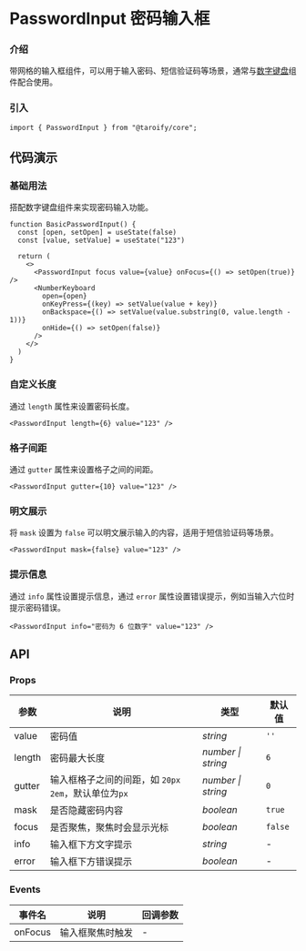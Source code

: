 # PasswordInput 密码输入框

### 介绍

带网格的输入框组件，可以用于输入密码、短信验证码等场景，通常与[数字键盘](/components/number-keyboard/)组件配合使用。

### 引入

```tsx
import { PasswordInput } from "@taroify/core";
```

## 代码演示

### 基础用法

搭配数字键盘组件来实现密码输入功能。

```tsx
function BasicPasswordInput() {
  const [open, setOpen] = useState(false)
  const [value, setValue] = useState("123")

  return (
    <>
      <PasswordInput focus value={value} onFocus={() => setOpen(true)} />
      <NumberKeyboard
        open={open}
        onKeyPress={(key) => setValue(value + key)}
        onBackspace={() => setValue(value.substring(0, value.length - 1))}
        onHide={() => setOpen(false)}
      />
    </>
  )
}
```

### 自定义长度

通过 `length` 属性来设置密码长度。

```tsx
<PasswordInput length={6} value="123" />
```

### 格子间距

通过 `gutter` 属性来设置格子之间的间距。

```tsx
<PasswordInput gutter={10} value="123" />
```

### 明文展示

将 `mask` 设置为 `false` 可以明文展示输入的内容，适用于短信验证码等场景。

```tsx
<PasswordInput mask={false} value="123" />
```

### 提示信息

通过 `info` 属性设置提示信息，通过 `error` 属性设置错误提示，例如当输入六位时提示密码错误。

```tsx
<PasswordInput info="密码为 6 位数字" value="123" />
```

## API

### Props

| 参数 | 说明 | 类型 | 默认值 |
| --- | --- | --- | --- |
| value | 密码值 | _string_ | `''` |
| length | 密码最大长度 | _number \| string_ | `6` |
| gutter | 输入框格子之间的间距，如 `20px` `2em`，默认单位为`px` | _number \| string_ | `0` |
| mask | 是否隐藏密码内容 | _boolean_ | `true` |
| focus | 是否聚焦，聚焦时会显示光标 | _boolean_ | `false` |
| info | 输入框下方文字提示 | _string_ | - |
| error | 输入框下方错误提示 | _boolean_ | - |

### Events

| 事件名 | 说明             | 回调参数 |
| ------ | ---------------- | -------- |
| onFocus  | 输入框聚焦时触发 | -        |
